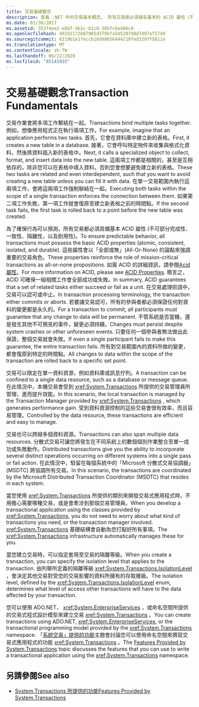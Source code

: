 ```yaml
---
title: 交易基礎觀念
description: 查看 .NET 中的交易基本概念。 所有交易都必須擁有基本的 ACID 屬性（不可部分完成、一致、隔離且持久）。
ms.date: 03/30/2017
ms.assetid: 353f4ee2-e6bf-4b1c-b1c8-385fc8a486c0
ms.openlocfilehash: 49292172b07985d379bfa5d520798d7d97af5749
ms.sourcegitcommit: 6219b1e1feccb16d88656444210fed3297f5611e
ms.translationtype: MT
ms.contentlocale: zh-TW
ms.lasthandoff: 06/22/2020
ms.locfileid: "85141935"
---
```

# <a name="transaction-fundamentals"></a><span data-ttu-id="e5097-104">交易基礎觀念</span><span class="sxs-lookup"><span data-stu-id="e5097-104">Transaction Fundamentals</span></span>
<span data-ttu-id="e5097-105">交易作業會將多項工作繫結在一起。</span><span class="sxs-lookup"><span data-stu-id="e5097-105">Transactions bind multiple tasks together.</span></span> <span data-ttu-id="e5097-106">例如，想像應用程式正在執行兩項工作。</span><span class="sxs-lookup"><span data-stu-id="e5097-106">For example, imagine that an application performs two tasks.</span></span> <span data-ttu-id="e5097-107">首先，它會在資料庫中建立新的表格。</span><span class="sxs-lookup"><span data-stu-id="e5097-107">First, it creates a new table in a database.</span></span> <span data-ttu-id="e5097-108">接著，它會呼叫特定物件來收集與格式化資料，然後將資料插入新的表格中。</span><span class="sxs-lookup"><span data-stu-id="e5097-108">Next, it calls a specialized object to collect, format, and insert data into the new table.</span></span> <span data-ttu-id="e5097-109">這兩項工作都是相關的，甚至是互相依存的，除非您可以在表格中填入資料，否則您會想要避免建立新的表格。</span><span class="sxs-lookup"><span data-stu-id="e5097-109">These two tasks are related and even interdependent, such that you want to avoid creating a new table unless you can fill it with data.</span></span> <span data-ttu-id="e5097-110">在單一交易範圍內執行這兩項工作，會將這兩項工作強制聯結在一起。</span><span class="sxs-lookup"><span data-stu-id="e5097-110">Executing both tasks within the scope of a single transaction enforces the connection between them.</span></span> <span data-ttu-id="e5097-111">如果第二項工作失敗，第一項工作就會復原至建立新表格之前的時間點。</span><span class="sxs-lookup"><span data-stu-id="e5097-111">If the second task fails, the first task is rolled back to a point before the new table was created.</span></span>  
  
 <span data-ttu-id="e5097-112">為了確保行為可以預測，所有交易都必須具備基本 ACID 屬性 (不可部分完成性、一致性、隔離性，以及耐用性)。</span><span class="sxs-lookup"><span data-stu-id="e5097-112">To ensure predictable behavior, all transactions must possess the basic ACID properties (atomic, consistent, isolated, and durable).</span></span> <span data-ttu-id="e5097-113">這些屬性會以「全部或無」(All-Or-None) 的論點來強調重要的交易角色。</span><span class="sxs-lookup"><span data-stu-id="e5097-113">These properties reinforce the role of mission-critical transactions as all-or-none propositions.</span></span> <span data-ttu-id="e5097-114">如需 ACID 的詳細資訊，請參閱[Acid 屬性](/windows/win32/cossdk/acid-properties)。</span><span class="sxs-lookup"><span data-stu-id="e5097-114">For more information on ACID, please see [ACID Properties](/windows/win32/cossdk/acid-properties).</span></span> <span data-ttu-id="e5097-115">簡言之，ACID 可確保一組相關工作會全部成功或失敗。</span><span class="sxs-lookup"><span data-stu-id="e5097-115">In summary, ACID guarantees that a set of related tasks either succeed or fail as a unit.</span></span> <span data-ttu-id="e5097-116">在交易處理術語中，交易可以認可或中止。</span><span class="sxs-lookup"><span data-stu-id="e5097-116">In transaction processing terminology, the transaction either commits or aborts.</span></span> <span data-ttu-id="e5097-117">若要讓交易認可，所有的參與者都必須保證任何對資料的變更都是永久的。</span><span class="sxs-lookup"><span data-stu-id="e5097-117">For a transaction to commit, all participants must guarantee that any change to data will be permanent.</span></span> <span data-ttu-id="e5097-118">不管系統是否當機，還是發生其他不可預見的事件，變更必須持續。</span><span class="sxs-lookup"><span data-stu-id="e5097-118">Changes must persist despite system crashes or other unforeseen events.</span></span> <span data-ttu-id="e5097-119">只要任何一個參與者無法做出此保證，整個交易就會失敗。</span><span class="sxs-lookup"><span data-stu-id="e5097-119">If even a single participant fails to make this guarantee, the entire transaction fails.</span></span> <span data-ttu-id="e5097-120">所有對交易範圍內的資料所做的變更，都會復原到特定的時間點。</span><span class="sxs-lookup"><span data-stu-id="e5097-120">All changes to data within the scope of the transaction are rolled back to a specific set point.</span></span>  
  
 <span data-ttu-id="e5097-121">交易可以限定在單一資料資源，例如資料庫或訊息佇列。</span><span class="sxs-lookup"><span data-stu-id="e5097-121">A transaction can be confined to a single data resource, such as a database or message queue.</span></span> <span data-ttu-id="e5097-122">在此情況中，本機交易會受到 <xref:System.Transactions> 所提供的交易管理員所管理，進而提升效能。</span><span class="sxs-lookup"><span data-stu-id="e5097-122">In this scenario, the local transaction is managed by the Transaction Manager provided by <xref:System.Transactions> , which generates performance gain.</span></span> <span data-ttu-id="e5097-123">受到資料資源控制的這些交易會很有效率，而且容易管理。</span><span class="sxs-lookup"><span data-stu-id="e5097-123">Controlled by the data resource, these transactions are efficient and easy to manage.</span></span>  
  
 <span data-ttu-id="e5097-124">交易也可以跨越多個資料資源。</span><span class="sxs-lookup"><span data-stu-id="e5097-124">Transactions can also span multiple data resources.</span></span> <span data-ttu-id="e5097-125">分散式交易可讓您將發生在不同系統上的數個個別作業整合至單一成功或失敗動作。</span><span class="sxs-lookup"><span data-stu-id="e5097-125">Distributed transactions give you the ability to incorporate several distinct operations occurring on different systems into a single pass or fail action.</span></span> <span data-ttu-id="e5097-126">在此情況中，駐留在每個系統中的「Microsoft 分散式交易協調器」(MSDTC) 將協調所有交易。</span><span class="sxs-lookup"><span data-stu-id="e5097-126">In this scenario, the transactions are coordinated by the Microsoft Distributed Transaction Coordinator (MSDTC) that resides in each system.</span></span>  
  
 <span data-ttu-id="e5097-127">當您使用 <xref:System.Transactions> 所提供的類別來開發交易式應用程式時，不用擔心需要哪種交易，或是會牽涉到那個交易管理員。</span><span class="sxs-lookup"><span data-stu-id="e5097-127">When you develop a transactional application using the classes provided by <xref:System.Transactions>, you do not need to worry about what kind of transactions you need, or the transaction manager involved.</span></span> <span data-ttu-id="e5097-128"><xref:System.Transactions> 基礎結構會自動為您打點好所有事項。</span><span class="sxs-lookup"><span data-stu-id="e5097-128">The <xref:System.Transactions> infrastructure automatically manages these for you.</span></span>  
  
 <span data-ttu-id="e5097-129">當您建立交易時，可以指定套用至交易的隔離等級。</span><span class="sxs-lookup"><span data-stu-id="e5097-129">When you create a transaction, you can specify the isolation level that applies to the transaction.</span></span> <span data-ttu-id="e5097-130">由列舉所定義的隔離等級 <xref:System.Transactions.IsolationLevel> ，會決定其他交易對受您的交易影響的資料所擁有的存取層級。</span><span class="sxs-lookup"><span data-stu-id="e5097-130">The isolation level, defined by the <xref:System.Transactions.IsolationLevel> enum, determines what level of access other transactions will have to the data affected by your transaction.</span></span>  
  
 <span data-ttu-id="e5097-131">您可以使用 ADO.NET、 <xref:System.EnterpriseServices> ，或命名空間所提供的交易式程式設計模型來建立交易 <xref:System.Transactions> 。</span><span class="sxs-lookup"><span data-stu-id="e5097-131">You can create transactions using ADO.NET, <xref:System.EnterpriseServices>, or the transactional programming model provided by the <xref:System.Transactions> namespace.</span></span> <span data-ttu-id="e5097-132">「[系統交易」提供的功能](features-provided-by-system-transactions.md)主題會討論您可以使用命名空間來撰寫交易式應用程式的功能 <xref:System.Transactions> 。</span><span class="sxs-lookup"><span data-stu-id="e5097-132">The [Features Provided by System.Transactions](features-provided-by-system-transactions.md) topic discusses the features that you can use to write a transactional application using the <xref:System.Transactions> namespace.</span></span>  
  
## <a name="see-also"></a><span data-ttu-id="e5097-133">另請參閱</span><span class="sxs-lookup"><span data-stu-id="e5097-133">See also</span></span>

- [<span data-ttu-id="e5097-134">System.Transactions 所提供的功能</span><span class="sxs-lookup"><span data-stu-id="e5097-134">Features Provided by System.Transactions</span></span>](features-provided-by-system-transactions.md)
